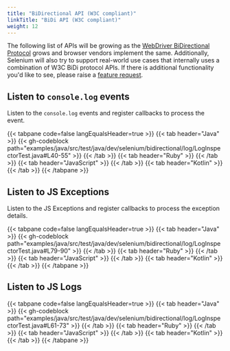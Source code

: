 ```yaml
---
title: "BiDirectional API (W3C compliant)"
linkTitle: "BiDi API (W3C compliant)"
weight: 12
---
```


The following list of APIs will be growing as the [WebDriver BiDirectional Protocol](https://w3c.github.io/webdriver-bidi/) grows
and browser vendors implement the same. 
Additionally, Selenium will also try to support real-world use cases that internally uses a combination of W3C BiDi protocol APIs.
If there is additional functionality you'd like to see, please raise a
[feature request](https://github.com/SeleniumHQ/selenium/issues/new?assignees=&labels=&template=feature.md).

## Listen to `console.log` events

Listen to the `console.log` events and register callbacks to process the event.

{{< tabpane code=false langEqualsHeader=true >}}
{{< tab header="Java" >}}
{{< gh-codeblock path="examples/java/src/test/java/dev/selenium/bidirectional/log/LogInspectorTest.java#L40-55" >}}
{{< /tab >}}
{{< tab header="Ruby" >}}
{{< /tab >}}
{{< tab header="JavaScript" >}}
{{< /tab >}}
{{< tab header="Kotlin" >}}
{{< /tab >}}
{{< /tabpane >}}

## Listen to JS Exceptions

Listen to the JS Exceptions
and register callbacks to process the exception details.

{{< tabpane code=false langEqualsHeader=true >}}
{{< tab header="Java" >}}
{{< gh-codeblock path="examples/java/src/test/java/dev/selenium/bidirectional/log/LogInspectorTest.java#L79-90" >}}
{{< /tab >}}
{{< tab header="Ruby" >}}
{{< /tab >}}
{{< tab header="JavaScript" >}}
{{< /tab >}}
{{< tab header="Kotlin" >}}
{{< /tab >}}
{{< /tabpane >}}

## Listen to JS Logs

{{< tabpane code=false langEqualsHeader=true >}}
{{< tab header="Java" >}}
{{< gh-codeblock path="examples/java/src/test/java/dev/selenium/bidirectional/log/LogInspectorTest.java#L61-73" >}}
{{< /tab >}}
{{< tab header="Ruby" >}}
{{< /tab >}}
{{< tab header="JavaScript" >}}
{{< /tab >}}
{{< tab header="Kotlin" >}}
{{< /tab >}}
{{< /tabpane >}}